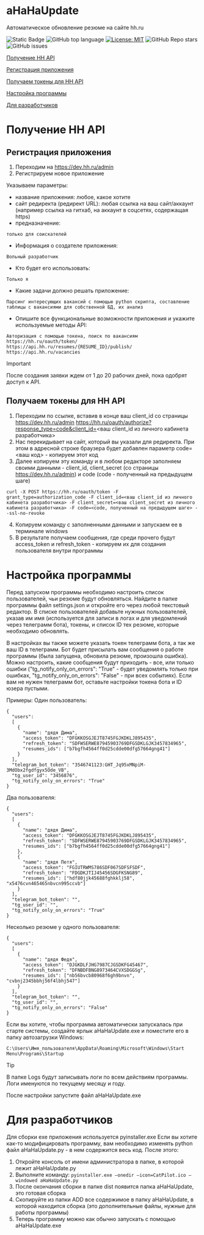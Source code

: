 # aHaHaUpdate
Автоматическое обновление резюме на сайте hh.ru

![Static Badge](https://img.shields.io/badge/diemonic1-aHaHaUpdate-aHaHaUpdate)
![GitHub top language](https://img.shields.io/github/languages/top/diemonic1/aHaHaUpdate)
[![License: MIT](https://img.shields.io/badge/License-MIT-yellow.svg)](https://opensource.org/licenses/MIT)
![GitHub Repo stars](https://img.shields.io/github/stars/diemonic1/aHaHaUpdate)
![GitHub issues](https://img.shields.io/github/issues/diemonic1/aHaHaUpdate)

[Получение HH API](#Получение-HH-API)

[Регистрация приложения](#Регистрация-приложения)

[Получаем токены для HH API](#Получаем-токены-для-HH-API)

[Настройка программы](#Настройка-программы)

[Для разработчиков](#Для-разработчиков)

# Получение HH API
## Регистрация приложения
1) Переходим на https://dev.hh.ru/admin 
2) Регистрируем новое приложение

Указываем параметры:
- название приложения: 
любое, какое хотите
- сайт редиректа (редирект URL): 
любая ссылка на ваш сайт/аккаунт (например ссылка на гитхаб, на аккаунт в соцсетях, содержащая https)
- предназначение: 

```только для соискателей```
- Информация о создателе приложения: 

```Вольный разработчик```
- Кто будет его использовать: 

```Только я```
- Какие задачи должно решать приложение: 

```Парсинг интересующих вакансий с помощью python скрипта, составление таблицы с вакансиями для собственной БД, их анализ```
- Опишите все функциональные возможности приложения и укажите используемые методы API:

```
Авторизация с помощью токена, поиск по вакансиям
https://hh.ru/oauth/token/
https://api.hh.ru/resumes/{RESUME_ID}/publish/
https://api.hh.ru/vacancies
```

> [!IMPORTANT]
> После создания заявки ждем от 1 до 20 рабочих дней, пока одобрят доступ к API.

## Получаем токены для HH API
1) Переходим по ссылке, вставив в конце ваш client_id со страницы https://dev.hh.ru/admin 
https://hh.ru/oauth/authorize?response_type=code&client_id=<ваш client_id из личного кабинета разработчика>
2) Нас перекидывает на сайт, который вы указали для редиректа. При этом в адресной строке браузера будет добавлен параметр code=<ваш код> - копируем этот код
3) Далее копируем эту команду и в любом редакторе заполняем своими данными - client_id, client_secret (со страницы https://dev.hh.ru/admin) и code (code - полученный на предыдущем шаге)
```
curl -X POST https://hh.ru/oauth/token -F grant_type=authorization_code -F client_id=<ваш client_id из личного кабинета разработчика> -F client_secret=<ваш client_secret из личного кабинета разработчика> -F code=<code, полученный на предыдущем шаге> --ssl-no-revoke
```
4) Копируем команду с заполненными данными и запускаем ее в терминале windows
5) В результате получаем сообщения, где среди прочего будут access_token и refresh_token - копируем их для создания пользователя внутри программы

# Настройка программы
Перед запуском программы необходимо настроить список пользователей, чьи резюме будут обновляться. Найдите в папке программы файл settings.json и откройте его через любой текстовый редактор. В списке пользователей добавьте нужных пользователей, указав им имя (используется для записи в логах и для уведомлений через телеграмм бота), токены, и список ID тех резюме, которые необходимо обновлять.

В настройках вы также можете указать токен телеграмм бота, а так же ваш ID в телеграмм. Бот будет присылать вам сообщения о работе программы (была запущена, обновила резюме, произошла ошибка). Можно настроить, какие сообщения будут приходить - все, или только ошибки ("tg_notify_only_on_errors": "True" - будет уведомлять только при ошибках, "tg_notify_only_on_errors": "False" - при всех событиях). Если вам не нужен телеграмм бот, оставьте настройки токена бота и ID юзера пустыми.

Примеры:
Один пользователь:
```
{
  "users":
  [
    {
      "name": "дядя Дима",
      "access_token": "DFGKKOSGJEJT8745FGJKDKLJ895435",
      "refresh_token": "SDFWSERWE87945903769DFGSDKLGJK3457834965",
      "resumes_ids": ["b7bgfh4564ff0d25cdde00dfg57664gng41"]
    }
  ],
  "telegram_bot_token": "3546741123:GHT_Jq95xMNpiM-3MdObx2fgdfgyx5Ode_VB",
  "tg_user_id": "3456876",
  "tg_notify_only_on_errors": "True"
}
```
Два пользователя:
```
{
  "users":
  [
    {
      "name": "дядя Дима",
      "access_token": "DFGKKOSGJEJT8745FGJKDKLJ895435",
      "refresh_token": "SDFWSERWE87945903769DFGSDKLGJK3457834965",
      "resumes_ids": ["b7bgfh4564ff0d25cdde00dfg57664gng41"]
    },
    {
      "name": "дядя Петя",
      "access_token": "FGIUTRWMS786SDF067SDFSFSDF",
      "refresh_token": "FDGDKJTIJ45456SDGFKSNG89",
      "resumes_ids": ["hdf80jjk45688fghkklj58", "x5476cvn465465nbvcn995ccvb"]
    }
  ],
  "telegram_bot_token": "",
  "tg_user_id": "",
  "tg_notify_only_on_errors": "True"
}
```
Несколько резюме у одного пользователя:
```
{
  "users":
  [
    {
      "name": "дядя Федя",
      "access_token": "DJGKDLFJHG7987CJGSDKFG45467",
      "refresh_token": "DFNBDFBNG8973464CVXSDGGSg",
      "resumes_ids": ["nb56bvcb80968f6gh9bnvn", "cvbnj2345bbhj56f4lbhj547"]
    }
  ],
  "telegram_bot_token": "",
  "tg_user_id": "",
  "tg_notify_only_on_errors": "False"
}
```

Если вы хотите, чтобы программа автоматически запускалась при старте системы, создайте ярлык aHaHaUpdate.exe и поместите его в папку автозагрузки Windows:
```
C:\Users\Имя_пользователя\AppData\Roaming\Microsoft\Windows\Start Menu\Programs\Startup
```

> [!TIP]
> В папке Logs будут записывать логи по всем действиям программы. Логи именуются по текущему месяцу и году.

После настройки запустите файл aHaHaUpdate.exe

# Для разработчиков
Для сборки exe приложения используется pyinstaller.exe
Если вы хотите как-то модифицировать программу, вам необходимо изменять python файл aHaHaUpdate.py - в нем содержится весь код.
После этого:
1. Откройте консоль от имени администратора в папке, в которой лежит aHaHaUpdate.py
2. Выполните команду: ```pyinstaller.exe —onedir —icon=CatPilot.ico —windowed aHaHaUpdate.py```
3. После окончания сборки в папке dist появится папка aHaHaUpdate, это готовая сборка
4. Скопируйте из папки ADD все содержимое в папку aHaHaUpdate, в которой находится сборка (это дополнительные файлы, нужные для работы программы)
5. Теперь программу можно как обычно запускать с помощью aHaHaUpdate.exe
